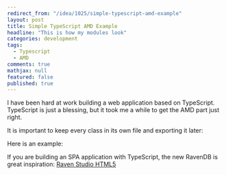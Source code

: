 ```yaml
---
redirect_from: "/idea/1025/simple-typescript-amd-example"
layout: post
title: Simple TypeScript AMD Example
headline: "This is how my modules look"
categories: development
tags: 
  - Typescript
  - AMD
comments: true
mathjax: null
featured: false
published: true
---
```


I have been hard at work building a web application based on TypeScript. TypeScript is just a blessing, but it took me a while to get the AMD part just right.

It is important to keep every class in its own file and exporting it later:

Here is an example:  
<script src="https://gist.github.com/abergs/9197217.js"></script>

If you are building an SPA application with TypeScript, the new RavenDB is great inspiration: [Raven Studio HTML5](https://github.com/ayende/ravendb/tree/New3/Raven.Studio.Html5)
